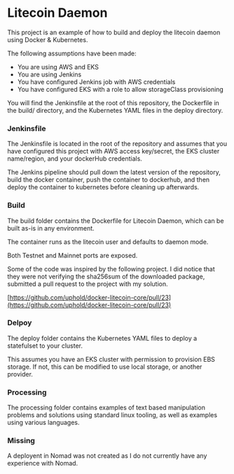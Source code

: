 # Litecoin Daemon

This project is an example of how to build and deploy the litecoin daemon using Docker & Kubernetes.

The following assumptions have been made:
- You are using AWS and EKS
- You are using Jenkins
- You have configured Jenkins job with AWS credentials
- You have configured EKS with a role to allow storageClass provisioning


You will find the Jenkinsfile at the root of this repository, the Dockerfile in the build/ directory, and the Kubernetes YAML files in the deploy directory. 




### Jenkinsfile

The Jenkinsfile is located in the root of the repository and assumes that you have configured this project with AWS access key/secret, the EKS cluster name/region, and your dockerHub credentials. 

The Jenkins pipeline should pull down the latest version of the repository, build the docker container, push the container to dockerhub, and then deploy the container to kubernetes before cleaning up afterwards.


### Build

The build folder contains the Dockerfile for Litecoin Daemon, which can be built as-is in any environment.

The container runs as the litecoin user and defaults to daemon mode.

Both Testnet and Mainnet ports are exposed. 

Some of the code was inspired by the following project. I did notice that they were not verifying the sha256sum of the downloaded package, submitted a pull request to the project with my solution.

[https://github.com/uphold/docker-litecoin-core/pull/23](https://github.com/uphold/docker-litecoin-core/pull/23)


### Delpoy

The deploy folder contains the Kubernetes YAML files to deploy a statefulset to your cluster.

This assumes you have an EKS cluster with permission to provision EBS storage. If not, this can be modified to use local storage, or another provider. 


### Processing

The processing folder contains examples of text based manipulation problems and solutions using standard linux tooling, as well as examples using various languages.




### Missing

A deployent in Nomad was not created as I do not currently have any experience with Nomad.
